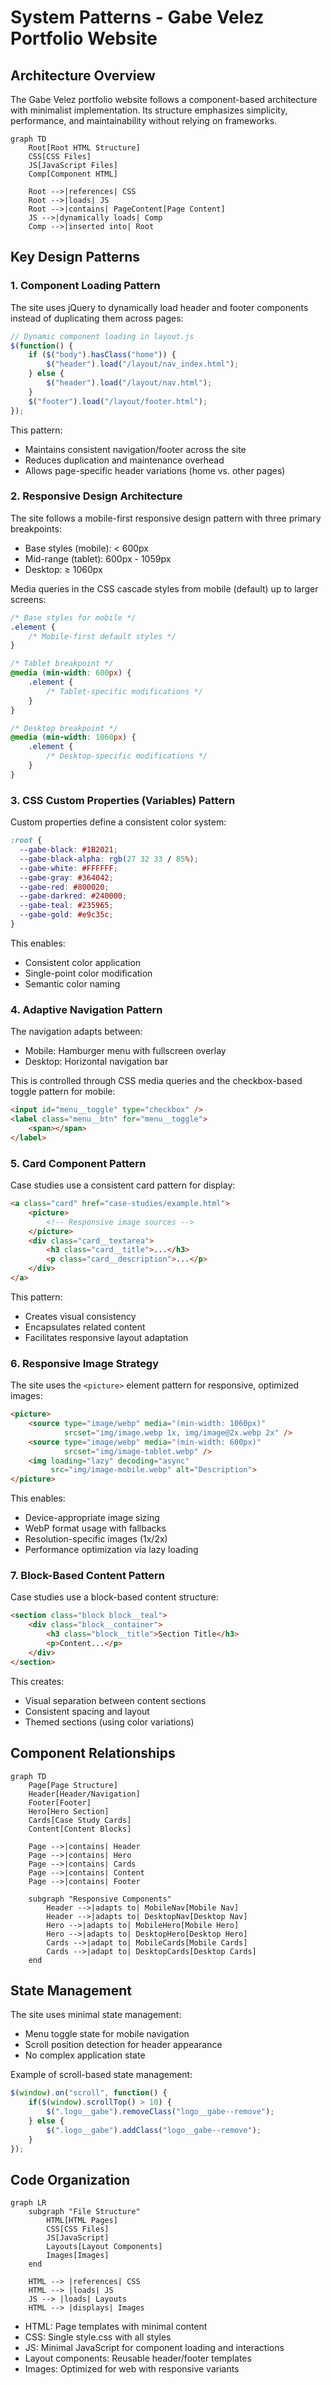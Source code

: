 # System Patterns - Gabe Velez Portfolio Website

## Architecture Overview

The Gabe Velez portfolio website follows a component-based architecture with minimalist implementation. Its structure emphasizes simplicity, performance, and maintainability without relying on frameworks.

```mermaid
graph TD
    Root[Root HTML Structure]
    CSS[CSS Files]
    JS[JavaScript Files]
    Comp[Component HTML]
    
    Root -->|references| CSS
    Root -->|loads| JS
    Root -->|contains| PageContent[Page Content]
    JS -->|dynamically loads| Comp
    Comp -->|inserted into| Root
```

## Key Design Patterns

### 1. Component Loading Pattern
The site uses jQuery to dynamically load header and footer components instead of duplicating them across pages:

```javascript
// Dynamic component loading in layout.js
$(function() {
    if ($("body").hasClass("home")) {
        $("header").load("/layout/nav_index.html");
    } else {
        $("header").load("/layout/nav.html");
    }
    $("footer").load("/layout/footer.html");
});
```

This pattern:
- Maintains consistent navigation/footer across the site
- Reduces duplication and maintenance overhead
- Allows page-specific header variations (home vs. other pages)

### 2. Responsive Design Architecture

The site follows a mobile-first responsive design pattern with three primary breakpoints:
- Base styles (mobile): < 600px
- Mid-range (tablet): 600px - 1059px 
- Desktop: ≥ 1060px

Media queries in the CSS cascade styles from mobile (default) up to larger screens:

```css
/* Base styles for mobile */
.element {
    /* Mobile-first default styles */
}

/* Tablet breakpoint */
@media (min-width: 600px) {
    .element {
        /* Tablet-specific modifications */
    }
}

/* Desktop breakpoint */
@media (min-width: 1060px) {
    .element {
        /* Desktop-specific modifications */
    }
}
```

### 3. CSS Custom Properties (Variables) Pattern

Custom properties define a consistent color system:

```css
:root {
  --gabe-black: #1B2021;
  --gabe-black-alpha: rgb(27 32 33 / 85%);
  --gabe-white: #FFFFFF;
  --gabe-gray: #364042;
  --gabe-red: #800020;
  --gabe-darkred: #240000;
  --gabe-teal: #235965;
  --gabe-gold: #e9c35c;
}
```

This enables:
- Consistent color application
- Single-point color modification
- Semantic color naming

### 4. Adaptive Navigation Pattern

The navigation adapts between:
- Mobile: Hamburger menu with fullscreen overlay
- Desktop: Horizontal navigation bar

This is controlled through CSS media queries and the checkbox-based toggle pattern for mobile:

```html
<input id="menu__toggle" type="checkbox" />
<label class="menu__btn" for="menu__toggle">
    <span></span>
</label>
```

### 5. Card Component Pattern

Case studies use a consistent card pattern for display:

```html
<a class="card" href="case-studies/example.html">
    <picture>
        <!-- Responsive image sources -->
    </picture>
    <div class="card__textarea">
        <h3 class="card__title">...</h3>
        <p class="card__description">...</p>
    </div>
</a>
```

This pattern:
- Creates visual consistency
- Encapsulates related content
- Facilitates responsive layout adaptation

### 6. Responsive Image Strategy

The site uses the `<picture>` element pattern for responsive, optimized images:

```html
<picture>
    <source type="image/webp" media="(min-width: 1060px)" 
            srcset="img/image.webp 1x, img/image@2x.webp 2x" />
    <source type="image/webp" media="(min-width: 600px)" 
            srcset="img/image-tablet.webp" />
    <img loading="lazy" decoding="async" 
         src="img/image-mobile.webp" alt="Description">
</picture>
```

This enables:
- Device-appropriate image sizing
- WebP format usage with fallbacks
- Resolution-specific images (1x/2x)
- Performance optimization via lazy loading

### 7. Block-Based Content Pattern

Case studies use a block-based content structure:

```html
<section class="block block__teal">
    <div class="block__container">
        <h3 class="block__title">Section Title</h3>
        <p>Content...</p>
    </div>
</section>
```

This creates:
- Visual separation between content sections
- Consistent spacing and layout
- Themed sections (using color variations)

## Component Relationships

```mermaid
graph TD
    Page[Page Structure]
    Header[Header/Navigation]
    Footer[Footer]
    Hero[Hero Section]
    Cards[Case Study Cards]
    Content[Content Blocks]
    
    Page -->|contains| Header
    Page -->|contains| Hero
    Page -->|contains| Cards
    Page -->|contains| Content
    Page -->|contains| Footer
    
    subgraph "Responsive Components"
        Header -->|adapts to| MobileNav[Mobile Nav]
        Header -->|adapts to| DesktopNav[Desktop Nav]
        Hero -->|adapts to| MobileHero[Mobile Hero]
        Hero -->|adapts to| DesktopHero[Desktop Hero]
        Cards -->|adapt to| MobileCards[Mobile Cards]
        Cards -->|adapt to| DesktopCards[Desktop Cards]
    end
```

## State Management

The site uses minimal state management:
- Menu toggle state for mobile navigation
- Scroll position detection for header appearance
- No complex application state

Example of scroll-based state management:
```javascript
$(window).on("scroll", function() {
    if($(window).scrollTop() > 10) {
        $(".logo__gabe").removeClass("logo__gabe--remove");
    } else {
        $(".logo__gabe").addClass("logo__gabe--remove");
    }
});
```

## Code Organization

```mermaid
graph LR
    subgraph "File Structure"
        HTML[HTML Pages]
        CSS[CSS Files]
        JS[JavaScript]
        Layouts[Layout Components]
        Images[Images]
    end
    
    HTML --> |references| CSS
    HTML --> |loads| JS
    JS --> |loads| Layouts
    HTML --> |displays| Images
```

- HTML: Page templates with minimal content
- CSS: Single style.css with all styles
- JS: Minimal JavaScript for component loading and interactions
- Layout components: Reusable header/footer templates
- Images: Optimized for web with responsive variants
